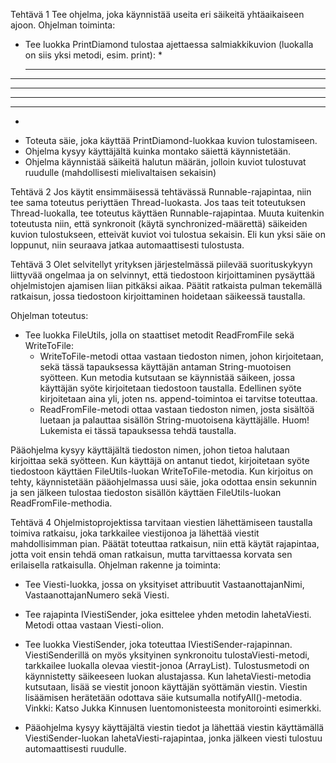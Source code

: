 Tehtävä 1
Tee ohjelma, joka käynnistää useita eri säikeitä yhtäaikaiseen ajoon. Ohjelman toiminta:

- Tee luokka PrintDiamond tulostaa ajettaessa salmiakkikuvion (luokalla on siis yksi metodi, esim. print):
   *
  ***
 *****
*******
 *****
  ***
   *

- Toteuta säie, joka käyttää PrintDiamond-luokkaa kuvion tulostamiseen.
- Ohjelma kysyy käyttäjältä kuinka montako säiettä käynnistetään.
- Ohjelma käynnistää säikeitä halutun määrän, jolloin kuviot tulostuvat ruudulle (mahdollisesti mielivaltaisen sekaisin)

Tehtävä 2
Jos käytit ensimmäisessä tehtävässä Runnable-rajapintaa, niin tee sama toteutus periyttäen Thread-luokasta. Jos taas teit toteutuksen Thread-luokalla, tee toteutus käyttäen Runnable-rajapintaa. Muuta kuitenkin toteutusta niin, että synkronoit (käytä synchronized-määrettä) säikeiden kuvion tulostukseen, etteivät kuviot voi tulostua sekaisin. Eli kun yksi säie on loppunut, niin seuraava jatkaa automaattisesti tulostusta.

Tehtävä 3
Olet selvitellyt yrityksen järjestelmässä piilevää suorituskykyyn liittyvää ongelmaa ja on selvinnyt, että tiedostoon kirjoittaminen pysäyttää ohjelmistojen ajamisen liian pitkäksi aikaa. Päätit ratkaista pulman tekemällä ratkaisun, jossa tiedostoon kirjoittaminen hoidetaan säikeessä taustalla.

Ohjelman toteutus:
- Tee luokka FileUtils, jolla on staattiset metodit ReadFromFile sekä WriteToFile:
    - WriteToFile-metodi ottaa vastaan tiedoston nimen, johon kirjoitetaan, sekä tässä tapauksessa käyttäjän antaman String-muotoisen syötteen. Kun metodia kutsutaan se käynnistää säikeen, jossa käyttäjän syöte kirjoitetaan tiedostoon taustalla. Edellinen syöte kirjoitetaan aina yli, joten ns. append-toimintoa ei tarvitse toteuttaa.
    - ReadFromFile-metodi ottaa vastaan tiedoston nimen, josta sisältöä luetaan ja palauttaa sisällön String-muotoisena käyttäjälle. Huom! Lukemista ei tässä tapauksessa tehdä taustalla.

Pääohjelma kysyy käyttäjältä tiedoston nimen, johon tietoa halutaan kirjoittaa sekä syötteen. Kun käyttäjä on antanut tiedot, kirjoitetaan syöte tiedostoon käyttäen FileUtils-luokan WriteToFile-metodia. Kun kirjoitus on tehty, käynnistetään pääohjelmassa uusi säie, joka odottaa ensin sekunnin ja sen jälkeen tulostaa tiedoston sisällön käyttäen FileUtils-luokan ReadFromFile-methodia.

Tehtävä 4
Ohjelmistoprojektissa tarvitaan viestien lähettämiseen taustalla toimiva ratkaisu, joka tarkkailee viestijonoa ja lähettää viestit mahdollisimman pian.
Päätät toteuttaa ratkaisun, niin että käytät rajapintaa, jotta voit ensin tehdä oman ratkaisun, mutta tarvittaessa korvata sen erilaisella ratkaisulla.
Ohjelman rakenne ja toiminta:
- Tee Viesti-luokka, jossa on yksityiset attribuutit VastaanottajanNimi, VastaanottajanNumero sekä Viesti.
- Tee rajapinta IViestiSender, joka esittelee yhden metodin lahetaViesti. Metodi ottaa vastaan Viesti-olion.
- Tee luokka ViestiSender, joka toteuttaa IViestiSender-rajapinnan. ViestiSenderillä on myös yksityinen synkronoitu tulostaViesti-metodi, tarkkailee luokalla olevaa viestit-jonoa (ArrayList). Tulostusmetodi on käynnistetty säikeeseen luokan alustajassa. Kun lahetaViesti-metodia kutsutaan, lisää se viestit jonoon käyttäjän syöttämän viestin. Viestin lisäämisen herätetään odottava säie kutsumalla notifyAll()-metodia. Vinkki: Katso Jukka Kinnusen luentomonisteesta monitorointi esimerkki. 

- Pääohjelma kysyy käyttäjältä viestin tiedot ja lähettää viestin käyttämällä ViestiSender-luokan lahetaViesti-rajapintaa, jonka jälkeen viesti tulostuu automaattisesti ruudulle.
